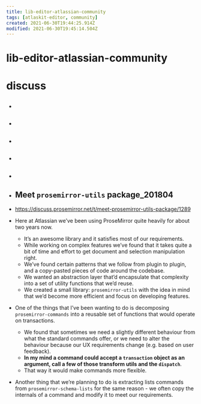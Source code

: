 ```yaml
---
title: lib-editor-atlassian-community
tags: [atlaskit-editor, community]
created: 2021-06-30T19:44:25.914Z
modified: 2021-06-30T19:45:14.504Z
---
```


# lib-editor-atlassian-community

# discuss

- ## 

- ## 

- ## 

- ## 

- ## 

- ## Meet `prosemirror-utils` package_201804
- https://discuss.prosemirror.net/t/meet-prosemirror-utils-package/1289
- Here at Atlassian we’ve been using ProseMirror quite heavily for about two years now. 
  - It’s an awesome library and it satisfies most of our requirements.
  - While working on complex features we’ve found that it takes quite a bit of time and effort to get document and selection manipulation right. 
  - We’ve found certain patterns that we follow from plugin to plugin, and a copy-pasted pieces of code around the codebase. 
  - We wanted an abstraction layer that’d encapsulate that complexity into a set of utility functions that we’d reuse.
  - We created a small library: `prosemirror-utils` with the idea in mind that we’d become more efficient and focus on developing features.

- One of the things that I’ve been wanting to do is decomposing `prosemirror-commands` into a reusable set of functions that would operate on transactions. 
  - We found that sometimes we need a slightly different behaviour from what the standard commands offer, or we need to alter the behaviour because our UX requirements change (e.g. based on user feedback). 
  - **In my mind a command could accept a `transaction` object as an argument, call a few of those transform utils and the `dispatch`**. 
  - That way it would make commands more flexible.
- Another thing that we’re planning to do is extracting lists commands from `prosemirror-schema-lists` for the same reason - we often copy the internals of a command and modify it to meet our requirements.
